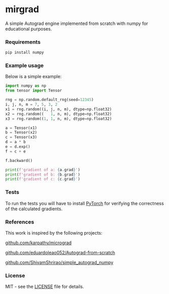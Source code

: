 
# mirgrad


A simple Autograd engine implemented from scratch with numpy for educational purposes.


### Requirements

```bash
pip install numpy
```


### Example usage

Below is a simple example:

```python
import numpy as np
from tensor import Tensor

rng = np.random.default_rng(seed=12345)
i, j, n, m = 7, 5, 3, 2
x1 = rng.random((i, j, n, m), dtype=np.float32)
x2 = rng.random((   1, n, m), dtype=np.float32)
x3 = rng.random((1, 1, n, m), dtype=np.float32)

a = Tensor(x1)
b = Tensor(x2)
c = Tensor(x3)
d = a * b
e = d.exp()
f = c + e

f.backward()

print(f'gradient of a: {a.grad}')
print(f'gradient of b: {b.grad}')
print(f'gradient of c: {c.grad}')
```

### Tests

To run the tests you will have to install [PyTorch](https://pytorch.org/) for verifying the correctness of the calculated gradients.


### References

This work is inspired by the following projects:

[github.com/karpathy/micrograd](https://github.com/karpathy/micrograd)

[github.com/eduardoleao052/Autograd-from-scratch](https://github.com/eduardoleao052/Autograd-from-scratch)

[github.com/ShivamShrirao/simple_autograd_numpy](https://github.com/ShivamShrirao/simple_autograd_numpy)


### License

MIT - see the [LICENSE](https://github.com/mcolletta/mirgrad/LICENSE) file for details.
